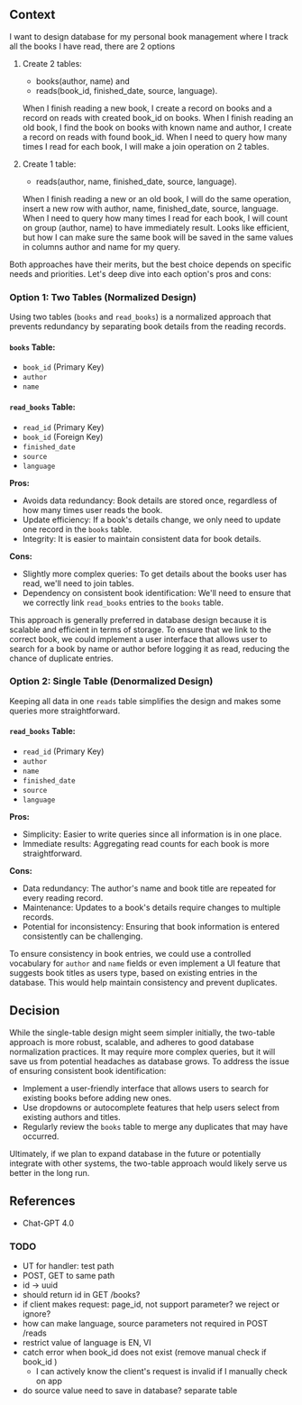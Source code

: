 ## Context 
I want to design database for my personal book management where I track all the books I have read, there are 2 options
1. Create 2 tables: 
   - books(author, name) and 
   - reads(book_id, finished_date, source, language). 
   
   When I finish reading a new book, I create a record on books and a record on reads with created book_id on books. When I finish reading an old book, I find the book on books with known name and author, I create a record on reads with found book_id. When I need to query how many times I read for each book, I will make a join operation on 2 tables.
2. Create 1 table: 
   - reads(author, name, finished_date, source, language). 

   When I finish reading a new or an old book, I will do the same operation, insert a new row with author, name, finished_date, source, language. When I need to query how many times I read for each book, I will count on group (author, name) to have immediately result. Looks like efficient, but how I can make sure the same book will be saved in the same values in columns author and name for my query.



Both approaches have their merits, but the best choice depends on specific needs and priorities. Let's deep dive into each option's pros and cons:

### Option 1: Two Tables (Normalized Design)
Using two tables (`books` and `read_books`) is a normalized approach that prevents redundancy by separating book details from the reading records.

#### `books` Table:
- `book_id` (Primary Key)
- `author`
- `name`

#### `read_books` Table:
- `read_id` (Primary Key)
- `book_id` (Foreign Key)
- `finished_date`
- `source`
- `language`

**Pros:**
- Avoids data redundancy: Book details are stored once, regardless of how many times user reads the book.
- Update efficiency: If a book's details change, we only need to update one record in the `books` table.
- Integrity: It is easier to maintain consistent data for book details.

**Cons:**
- Slightly more complex queries: To get details about the books user has read, we'll need to join tables.
- Dependency on consistent book identification: We'll need to ensure that we correctly link `read_books` entries to the `books` table.

This approach is generally preferred in database design because it is scalable and efficient in terms of storage. To ensure that we link to the correct book, we could implement a user interface that allows user to search for a book by name or author before logging it as read, reducing the chance of duplicate entries.

### Option 2: Single Table (Denormalized Design)
Keeping all data in one `reads` table simplifies the design and makes some queries more straightforward.

#### `read_books` Table:
- `read_id` (Primary Key)
- `author`
- `name`
- `finished_date`
- `source`
- `language`

**Pros:**
- Simplicity: Easier to write queries since all information is in one place.
- Immediate results: Aggregating read counts for each book is more straightforward.

**Cons:**
- Data redundancy: The author's name and book title are repeated for every reading record.
- Maintenance: Updates to a book's details require changes to multiple records.
- Potential for inconsistency: Ensuring that book information is entered consistently can be challenging.

To ensure consistency in book entries, we could use a controlled vocabulary for `author` and `name` fields or even implement a UI feature that suggests book titles as users type, based on existing entries in the database. This would help maintain consistency and prevent duplicates.

## Decision
While the single-table design might seem simpler initially, the two-table approach is more robust, scalable, and adheres to good database normalization practices. It may require more complex queries, but it will save us from potential headaches as database grows. To address the issue of ensuring consistent book identification:

- Implement a user-friendly interface that allows users to search for existing books before adding new ones.
- Use dropdowns or autocomplete features that help users select from existing authors and titles.
- Regularly review the `books` table to merge any duplicates that may have occurred.

Ultimately, if we plan to expand database in the future or potentially integrate with other systems, the two-table approach would likely serve us better in the long run.

## References
- Chat-GPT 4.0


### TODO
- UT for handler: test path
- POST, GET to same path
- id -> uuid
- should return id in GET /books?
- if client makes request: page_id, not support parameter? we reject or ignore?
- how can make language, source parameters not required in POST /reads
- restrict value of language is EN, VI
- catch error when book_id does not exist (remove manual check if book_id )
   - I can actively know the client's request is invalid if I manually check on app
- do source value need to save in database? separate table
